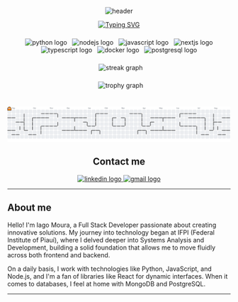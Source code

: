 <div align="center">

![header](https://capsule-render.vercel.app/api?type=waving&height=150&color=32C754FF&textBg=false)


[![Typing SVG](https://readme-typing-svg.herokuapp.com?font=Fira-Code&size=30&pause=1000&color=32C754&center=true&vCenter=true&width=435&lines=Hello!+I'm+Iago+Moura;I'm+Software+Developer)](https://git.io/typing-svg)

</div>

###

<div align="center">
  <img src="https://skillicons.dev/icons?i=py" height="60" alt="python logo"  />
  <img src="https://skillicons.dev/icons?i=nodejs" height="60" alt="nodejs logo"  />
  <img src="https://skillicons.dev/icons?i=js" height="60" alt="javascript logo"  />
  <img src="https://skillicons.dev/icons?i=nextjs" height="60" alt="nextjs logo"  />
  <img src="https://skillicons.dev/icons?i=ts" height="60" alt="typescript logo"  />
  <img src="https://skillicons.dev/icons?i=docker" height="60" alt="docker logo"  />
  <img src="https://skillicons.dev/icons?i=postgresql" height="60" alt="postgresql logo"  />
</div>

###
<div align="center">
  <img src="https://streak-stats.demolab.com?user=iagoxz&locale=en&mode=daily&theme=dracula&hide_border=false&border_radius=5&order=3" height="150" alt="streak graph"  />
</div>

###
<div align="center">
  <img src="https://github-profile-trophy.vercel.app?username=iagoxz&theme=dracula&column=-1&row=1&margin-w=8&margin-h=8&no-bg=false&no-frame=false&order=4&title=-Stars,-Followers,-Issues,-PullRequest,-Reviews"alt="trophy graph"  />
</div>

###

<picture>
  <source media="(prefers-color-scheme: dark)" srcset="https://raw.githubusercontent.com/iagoxz/iagoxz/output/pacman-contribution-graph-dark.svg">
  <source media="(prefers-color-scheme: light)" srcset="https://raw.githubusercontent.com/iagoxz/iagoxz/output/pacman-contribution-graph.svg">
  <img alt="pacman contribution graph" src="https://raw.githubusercontent.com/iagoxz/iagoxz/output/pacman-contribution-graph.svg">
</picture>

###

<h2 align="center">Contact me</h2>
<div align="center">
  <a href="https://www.linkedin.com/in/iagomoura-dev/">
    <img src="https://img.shields.io/static/v1?message=LinkedIn&logo=linkedin&label=&color=0077B5&logoColor=white&labelColor=&style=for-the-badge" height="25" alt="linkedin logo" />
  </a>
  <a href="mailto:iagomsdev@gmail.com">
    <img src="https://img.shields.io/static/v1?message=Gmail&logo=gmail&label=&color=D14836&logoColor=white&labelColor=&style=for-the-badge" height="25" alt="gmail logo" />
  </a>
</div>

---

## About me

Hello! I'm Iago Moura, a Full Stack Developer passionate about creating innovative solutions. My journey into technology began at IFPI (Federal Institute of Piauí), where I delved deeper into Systems Analysis and Development, building a solid foundation that allows me to move fluidly across both frontend and backend.

On a daily basis, I work with technologies like Python, JavaScript, and Node.js, and I'm a fan of libraries like React for dynamic interfaces. When it comes to databases, I feel at home with MongoDB and PostgreSQL.

---
